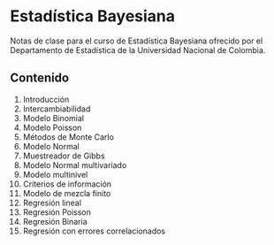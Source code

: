 # Estadística Bayesiana

Notas de clase para el curso de Estadística Bayesiana ofrecido por el Departamento de Estadística de la Universidad Nacional de Colombia.

## Contenido

1. Introducción
2. Intercambiabilidad
3. Modelo Binomial
4. Modelo Poisson
5. Métodos de Monte Carlo
6. Modelo Normal
7. Muestreador de Gibbs
8. Modelo Normal multivariado
9. Modelo multinivel
10. Criterios de información
11. Modelo de mezcla finito
13. Regresión lineal
14. Regresión Poisson
15. Regresión Binaria
16. Regresión con errores correlacionados
